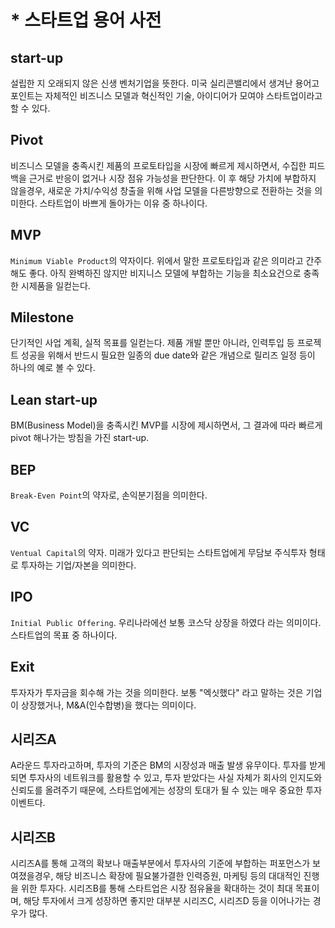 # * 스타트업 용어 사전
<Author name="Hidekuma"/>

## start-up 
설립한 지 오래되지 않은 신생 벤처기업을 뜻한다. 미국 실리콘밸리에서 생겨난 용어고 포인트는 자체적인 비즈니스 모델과 혁신적인 기술, 아이디어가 모여야 스타트업이라고 할 수 있다.

## Pivot
비즈니스 모델을 충족시킨 제품의 프로토타입을 시장에 빠르게 제시하면서, 수집한 피드백을 근거로 반응이 없거나 시장 점유 가능성을 판단한다. 이 후 해당 가치에 부합하지 않을경우, 새로운 가치/수익성 창출을 위해 사업 모델을 다른방향으로 전환하는 것을 의미한다. 스타트업이 바쁘게 돌아가는 이유 중 하나이다.

## MVP
`Minimum Viable Product`의 약자이다. 위에서 말한 프로토타입과 같은 의미라고 간주해도 좋다. 아직 완벽하진 않지만 비지니스 모델에 부합하는 기능을 최소요건으로 충족한 시제품을 일컫는다.

## Milestone
단기적인 사업 계획, 실적 목표를 일컫는다. 제품 개발 뿐만 아니라, 인력투입 등 프로젝트 성공을 위해서 반드시 필요한 일종의 due date와 같은 개념으로 릴리즈 일정 등이 하나의 예로 볼 수 있다.

## Lean start-up
BM(Business Model)을 충족시킨 MVP를 시장에 제시하면서, 그 결과에 따라 빠르게 pivot 해나가는 방침을 가진 start-up.

## BEP
`Break-Even Point`의 약자로, 손익분기점을 의미한다.

## VC
`Ventual Capital`의 약자. 미래가 있다고 판단되는 스타트업에게 무담보 주식투자 형태로 투자하는 기업/자본을 의미한다.

## IPO
`Initial Public Offering`. 우리나라에선 보통 코스닥 상장을 하였다 라는 의미이다. 스타트업의 목표 중 하나이다.

## Exit
투자자가 투자금을 회수해 가는 것을 의미한다. 보통 "엑싯했다" 라고 말하는 것은 기업이 상장했거나, M&A(인수합병)을 했다는 의미이다.

## 시리즈A
A라운드 투자라고하며, 투자의 기준은 BM의 시장성과 매출 발생 유무이다. 투자를 받게 되면 투자사의 네트워크를 활용할 수 있고, 투자 받았다는 사실 자체가 회사의 인지도와 신뢰도를 올려주기 때문에, 스타트업에게는 성장의 토대가 될 수 있는 매우 중요한 투자 이벤트다.

## 시리즈B
시리즈A를 통해 고객의 확보나 매출부분에서 투자사의 기준에 부합하는 퍼포먼스가 보여졌을경우, 해당 비즈니스 확장에 필요불가결한 인력증원, 마케팅 등의 대대적인 진행을 위한 투자다. 시리즈B를 통해 스타트업은 시장 점유율을 확대하는 것이 최대 목표이며, 해당 투자에서 크게 성장하면 좋지만 대부분 시리즈C, 시리즈D 등을 이어나가는 경우가 많다.
